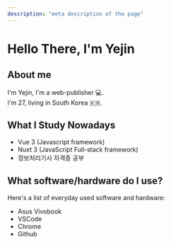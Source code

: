 ```yaml
---
description: "meta description of the page"
---
```


# Hello There, I'm Yejin

## About me

I'm Yejin, I'm a web-publisher 💻.  
I'm 27, living in South Korea 🇰🇷.

## What I Study Nowadays

- Vue 3 (Javascript framework)
- Nuxt 3 (JavaScript Full-stack framework)
- 정보처리기사 자격증 공부

## What software/hardware do I use?

Here's a list of everyday used software and hardware:

- Asus Vivobook
- VSCode
- Chrome
- Github
